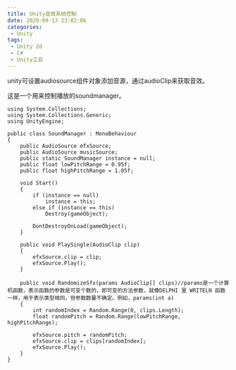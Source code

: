 ```yaml
---
title: Unity音效系统控制
date: 2020-09-13 23:02:06
categories:
 - Unity
tags:
 - Unity 2d
 - C#
 - Unity工具
---
```

unity可设置audiosource组件对象添加音源，通过audioClip来获取音效。

这是一个用来控制播放的soundmanager。

    using System.Collections;
    using System.Collections.Generic;
    using UnityEngine;

    public class SoundManager : MonoBehaviour
    {
        public AudioSource efxSource;
        public AudioSource musicSource;
        public static SoundManager instance = null;
        public float lowPitchRange = 0.95f;
        public float highPitchRange = 1.05f;

        void Start()
        {
            if (instance == null)
                instance = this;
            else if (instance == this)
                Destroy(gameObject);

            DontDestroyOnLoad(gameObject);
        }

        public void PlaySingle(AudioClip clip)
        {
            efxSource.clip = clip;
            efxSource.Play();
        }

        public void RandomizeSfx(params AudioClip[] clips)//params是一个计算机函数，表示函数的参数是可变个数的，即可变的方法参数，就像DELPHI 里 WRITELN 函数一样，用于表示类型相同，但参数数量不确定。例如，params(int a) 
        {
            int randomIndex = Random.Range(0, clips.Length);
            float randomPitch = Random.Range(lowPitchRange, highPitchRange);

            efxSource.pitch = randomPitch;
            efxSource.clip = clips[randomIndex];
            efxSource.Play();
        }
    }